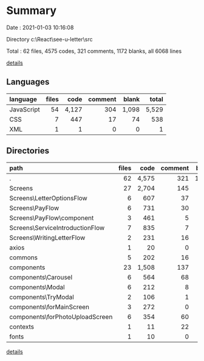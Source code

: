 # Summary

Date : 2021-01-03 10:16:08

Directory c:\React\see-u-letter\src

Total : 62 files,  4575 codes, 321 comments, 1172 blanks, all 6068 lines

[details](details.md)

## Languages
| language | files | code | comment | blank | total |
| :--- | ---: | ---: | ---: | ---: | ---: |
| JavaScript | 54 | 4,127 | 304 | 1,098 | 5,529 |
| CSS | 7 | 447 | 17 | 74 | 538 |
| XML | 1 | 1 | 0 | 0 | 1 |

## Directories
| path | files | code | comment | blank | total |
| :--- | ---: | ---: | ---: | ---: | ---: |
| . | 62 | 4,575 | 321 | 1,172 | 6,068 |
| Screens | 27 | 2,704 | 145 | 746 | 3,595 |
| Screens\LetterOptionsFlow | 6 | 607 | 37 | 171 | 815 |
| Screens\PayFlow | 6 | 731 | 30 | 176 | 937 |
| Screens\PayFlow\component | 3 | 461 | 5 | 96 | 562 |
| Screens\ServiceIntroductionFlow | 7 | 835 | 7 | 239 | 1,081 |
| Screens\WritingLetterFlow | 2 | 231 | 16 | 99 | 346 |
| axios | 1 | 20 | 0 | 5 | 25 |
| commons | 5 | 202 | 16 | 64 | 282 |
| components | 23 | 1,508 | 137 | 326 | 1,971 |
| components\Carousel | 6 | 564 | 68 | 99 | 731 |
| components\Modal | 6 | 212 | 8 | 71 | 291 |
| components\TryModal | 2 | 106 | 1 | 17 | 124 |
| components\forMainScreen | 3 | 272 | 0 | 87 | 359 |
| components\forPhotoUploadScreen | 6 | 354 | 60 | 52 | 466 |
| contexts | 1 | 11 | 22 | 4 | 37 |
| fonts | 1 | 10 | 0 | 4 | 14 |

[details](details.md)